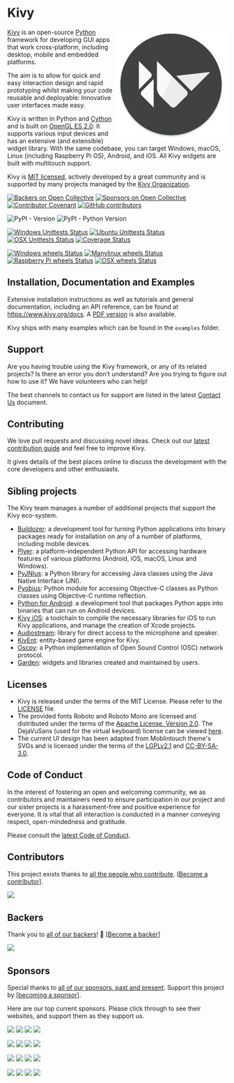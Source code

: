 Kivy
====

<img align="right" height="256" src="https://raw.githubusercontent.com/kivy/kivy/master/kivy/data/logo/kivy-icon-256.png"/>

[Kivy](https://www.kivy.org) is an open-source [Python](https://python.org) framework
for developing GUI apps that work cross-platform, including desktop, mobile and
embedded platforms.

The aim is to allow for quick and easy interaction design and rapid prototyping
whilst making your code reusable and deployable: Innovative user interfaces made
easy.

Kivy is written in Python and [Cython](https://cython.org/) and is built on
[OpenGL ES 2.0](https://www.khronos.org/opengles/). It supports various input 
devices and has an extensive (and extensible) widget library. With the
same codebase, you can target Windows, macOS, Linux (including Raspberry Pi OS),
Android, and iOS. All Kivy widgets are built with multitouch support.

Kivy is [MIT licensed](LICENSE), actively developed by a great community and is
supported by many projects managed by the 
[Kivy Organization](https://www.kivy.org/about.html).

[![Backers on Open Collective](https://opencollective.com/kivy/backers/badge.svg)](#backers)
[![Sponsors on Open Collective](https://opencollective.com/kivy/sponsors/badge.svg)](#sponsors)
[![Contributor Covenant](https://img.shields.io/badge/Contributor%20Covenant-2.1-4baaaa.svg)](CODE_OF_CONDUCT.md)
[![GitHub contributors](https://img.shields.io/github/contributors-anon/kivy/kivy)](https://github.com/kivy/kivy/graphs/contributors)

![PyPI - Version](https://img.shields.io/pypi/v/kivy)
![PyPI - Python Version](https://img.shields.io/pypi/pyversions/kivy)

[![Windows Unittests Status](https://github.com/kivy/kivy/workflows/Windows%20Unittests/badge.svg)](https://github.com/kivy/kivy/actions?query=workflow%3A%22Windows+Unittests%22)
[![Ubuntu Unittests Status](https://github.com/kivy/kivy/workflows/Ubuntu%20Unittests/badge.svg)](https://github.com/kivy/kivy/actions?query=workflow%3A%22Ubuntu+Unittests%22)
[![OSX Unittests Status](https://github.com/kivy/kivy/workflows/OSX%20Unittests/badge.svg)](https://github.com/kivy/kivy/actions?query=workflow%3A%22OSX+Unittests%22)
[![Coverage Status](https://coveralls.io/repos/kivy/kivy/badge.svg?branch=master)](https://coveralls.io/r/kivy/kivy?branch=master)

[![Windows wheels Status](https://github.com/kivy/kivy/workflows/Windows%20wheels/badge.svg)](https://github.com/kivy/kivy/actions?query=workflow%3A%22Windows+wheels%22)
[![Manylinux wheels Status](https://github.com/kivy/kivy/workflows/Manylinux%20wheels/badge.svg)](https://github.com/kivy/kivy/actions?query=workflow%3A%22Manylinux+wheels%22)
[![Raspberry Pi wheels Status](https://github.com/kivy/kivy/workflows/RPi%20wheels/badge.svg)](https://github.com/kivy/kivy/actions?query=workflow%3A%22RPi+wheels%22)
[![OSX wheels Status](https://github.com/kivy/kivy/workflows/OSX%20wheels%2Fapp/badge.svg)](https://github.com/kivy/kivy/actions?query=workflow%3A%22OSX+wheels%2Fapp%22)

Installation, Documentation and Examples
----------------------------------------

Extensive installation instructions as well as tutorials and general
documentation, including an API reference, can be found at https://www.kivy.org/docs.
A [PDF version](https://media.readthedocs.org/pdf/kivy/latest/kivy.pdf) is also available.

Kivy ships with many examples which can be found in the `examples` folder.

Support
-------

Are you having trouble using the Kivy framework, or any of its related projects?
Is there an error you don’t understand? Are you trying to figure out how to use 
it? We have volunteers who can help!

The best channels to contact us for support are listed in the latest 
[Contact Us](CONTACT.md) document.

Contributing
------------

We love pull requests and discussing novel ideas. Check out our
[latest contribution guide](CONTRIBUTING.md) and
feel free to improve Kivy.

It gives details of the best places online to discuss the development with the
core developers and other enthusiasts.

Sibling projects
----------------

The Kivy team manages a number of additional projects that support the Kivy 
eco-system.

- [Buildozer](https://github.com/kivy/buildozer):  a development tool for turning Python applications into binary packages ready for installation on
  any of a number of platforms, including mobile devices.
- [Plyer](https://github.com/kivy/plyer): a platform-independent Python API for accessing hardware features of various platforms (Android, iOS,
  macOS, Linux and Windows).
- [PyJNIus](https://github.com/kivy/pyjnius): a Python library for accessing Java classes using the Java Native Interface (JNI).
- [Pyobjus](https://github.com/kivy/pyobjus): Python module for accessing Objective-C classes as Python classes using 
  Objective-C runtime reflection.
- [Python for Android](https://github.com/kivy/python-for-android): a development tool that packages Python apps into binaries that can run on Android devices.
- [Kivy iOS](https://github.com/kivy/kivy-ios): a toolchain to compile the necessary libraries for iOS to run Kivy applications, and manage the
  creation of Xcode projects.
- [Audiostream](https://github.com/kivy/audiostream): library for direct access
  to the microphone and speaker.
- [KivEnt](https://github.com/kivy/kivent): entity-based game engine for Kivy.
- [Oscpy](https://github.com/kivy/oscpy/): a Python implementation of Open Sound Control (OSC) network protocol.
- [Garden](https://github.com/kivy-garden): widgets and libraries created and
  maintained by users.

Licenses
--------

- Kivy is released under the terms of the MIT License. Please refer to the
  [LICENSE](LICENSE) file.
- The provided fonts Roboto and Roboto Mono are licensed and
  distributed under the terms of the
  [Apache License, Version 2.0](https://www.apache.org/licenses/LICENSE-2.0).
  The DejaVuSans (used for the virtual keyboard) license can be viewed
  [here](https://github.com/dejavu-fonts/dejavu-fonts/blob/master/LICENSE).
- The current UI design has been adapted from Moblintouch theme's SVGs
  and is licensed under the terms of the
  [LGPLv2.1](https://www.gnu.org/licenses/old-licenses/lgpl-2.1) and
  [CC-BY-SA-3.0](https://creativecommons.org/licenses/by-sa/3.0/).


## Code of Conduct

In the interest of fostering an open and welcoming community, we as 
contributors and maintainers need to ensure participation in our project and 
our sister projects is a harassment-free and positive experience for everyone. 
It is vital that all interaction is conducted in a manner conveying respect, 
open-mindedness and gratitude.

Please consult the [latest Code of Conduct](https://github.com/kivy/kivy/blob/master/CODE_OF_CONDUCT.md).

## Contributors

This project exists thanks to 
[all the people who contribute](https://github.com/kivy/kivy/graphs/contributors).
[[Become a contributor](CONTRIBUTING.md)].

<img src="https://contrib.nn.ci/api?repo=kivy/kivy&pages=5&no_bot=true&radius=22&cols=18">

## Backers

Thank you to [all of our backers](https://opencollective.com/kivy)! 
🙏 [[Become a backer](https://opencollective.com/kivy#backer)]

<img src="https://opencollective.com/kivy/backers.svg?width=890&avatarHeight=44&button=false">

## Sponsors

Special thanks to 
[all of our sponsors, past and present](https://opencollective.com/kivy).
Support this project by 
[[becoming a sponsor](https://opencollective.com/kivy#sponsor)].

Here are our top current sponsors. Please click through to see their websites,
and support them as they support us. 

<!--- See https://github.com/orgs/kivy/discussions/15 for explanation of this code. -->
<a href="https://opencollective.com/kivy/sponsor/0/website" target="_blank"><img src="https://opencollective.com/kivy/sponsor/0/avatar.svg"></a>
<a href="https://opencollective.com/kivy/sponsor/1/website" target="_blank"><img src="https://opencollective.com/kivy/sponsor/1/avatar.svg"></a>
<a href="https://opencollective.com/kivy/sponsor/2/website" target="_blank"><img src="https://opencollective.com/kivy/sponsor/2/avatar.svg"></a>
<a href="https://opencollective.com/kivy/sponsor/3/website" target="_blank"><img src="https://opencollective.com/kivy/sponsor/3/avatar.svg"></a>

<a href="https://opencollective.com/kivy/sponsor/4/website" target="_blank"><img src="https://opencollective.com/kivy/sponsor/4/avatar.svg"></a>
<a href="https://opencollective.com/kivy/sponsor/5/website" target="_blank"><img src="https://opencollective.com/kivy/sponsor/5/avatar.svg"></a>
<a href="https://opencollective.com/kivy/sponsor/6/website" target="_blank"><img src="https://opencollective.com/kivy/sponsor/6/avatar.svg"></a>
<a href="https://opencollective.com/kivy/sponsor/7/website" target="_blank"><img src="https://opencollective.com/kivy/sponsor/7/avatar.svg"></a>

<a href="https://opencollective.com/kivy/sponsor/8/website" target="_blank"><img src="https://opencollective.com/kivy/sponsor/8/avatar.svg"></a>
<a href="https://opencollective.com/kivy/sponsor/9/website" target="_blank"><img src="https://opencollective.com/kivy/sponsor/9/avatar.svg"></a>
<a href="https://opencollective.com/kivy/sponsor/10/website" target="_blank"><img src="https://opencollective.com/kivy/sponsor/10/avatar.svg"></a>
<a href="https://opencollective.com/kivy/sponsor/11/website" target="_blank"><img src="https://opencollective.com/kivy/sponsor/11/avatar.svg"></a>

<a href="https://opencollective.com/kivy/sponsor/12/website" target="_blank"><img src="https://opencollective.com/kivy/sponsor/12/avatar.svg"></a>
<a href="https://opencollective.com/kivy/sponsor/13/website" target="_blank"><img src="https://opencollective.com/kivy/sponsor/13/avatar.svg"></a>
<a href="https://opencollective.com/kivy/sponsor/14/website" target="_blank"><img src="https://opencollective.com/kivy/sponsor/14/avatar.svg"></a>
<a href="https://opencollective.com/kivy/sponsor/15/website" target="_blank"><img src="https://opencollective.com/kivy/sponsor/15/avatar.svg"></a>
